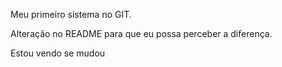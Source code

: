 ﻿Meu primeiro sistema no GIT.

Alteração no README para que eu possa perceber a diferença.

Estou vendo se mudou